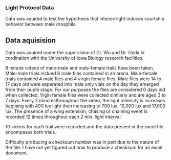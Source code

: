 ### Light Protocol Data
Data was aquired to test the hypothesis that intense light induces courtship behavior
between male drosphila.

## Data aquisision

Data was aquired under the supervision of Dr. Wu and Dr. Ueda in cordination with
the University of Iowa Biology research facilities. 

8 minute videos of male-male and male-female trails have been taken. Male-male trials
inclued 8 male flies contained in an arena. Male-female trials contained 4 male flies
and 4 virgin female flies. Male flies were 14 to 17 days old were seperated into male 
only vials on the day they emerged from their puple stage. For our purposes the flies
are considered 0 days old when collected. Vigin female flies were collected similarly
and are aged 3 to 7 days.
Every 2 minutesthroughout the video, the light intensity is increases begining with 
400 lux light then increasing to 700 lux, 10,000 lux and 17,000 lux. 
The presence of a wing extension, chasing or chaining event is recorded 12 times 
throughout each 2 min. light interval. 

10 videos for each trail were recorded and the data present in the excel file encompases 
both trials.

Difficulty producing a checksum number was in part due to the nature of the file. 
I have not yet figured out how to produce a checksum for an excel document. 

